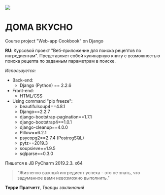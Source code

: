 ![](https://github.com/nmescv/courseproject/raw/master/Kitty_on_kitchen.png)



# ДОМА ВКУСНО

Course project "Web-app Cookbook" on Django

**RU**:
Курсовой проект "Веб-приложение для поиска рецептов по ингредиентам". Представляет собой кулинарную книгу с возможностью поиска рецепта по заданным параметрам в поиске. 

*Используется:*
* Back-end:
  * Django (Python) == 2.2.6
* Front-end:
  * HTML/CSS
* Using command "pip freeze": 
  * beautifulsoup4==4.8.1
  * Django==2.2.7
  * django-bootstrap-pagination==1.7.1
  * django-bootstrap4==1.0.1
  * django-cleanup==4.0.0
  * Pillow==6.2.1
  * psycopg2==2.7.4 (PostregSQL)
  * pytz==2019.3
  * soupsieve==1.9.5
  * sqlparse==0.3.0

Пишется в JB PyCharm 2019.2.3. x64

> "Жизненно важный ингредиент успеха - это не знать, что задуманное вами невозможно выполнить."

**Терри Пратчетт**, *Творцы заклинаний*


